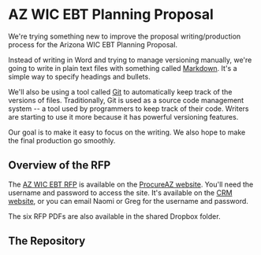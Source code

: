AZ WIC EBT Planning Proposal
============================

We're trying something new to improve the proposal writing/production process for the Arizona WIC EBT Planning Proposal.

Instead of writing in Word and trying to manage versioning manually, we're going to write in plain text files with something called [Markdown][md]. It's a simple way to specify headings and bullets.

We'll also be using a tool called [Git][git] to automatically keep track of the versions of files. Traditionally, Git is used as a source code management system -- a tool used by programmers to keep track of their code. Writers are starting to use it more because it has powerful versioning features.

Our goal is to make it easy to focus on the writing. We also hope to make the final production go smoothly.

Overview of the RFP
-------------------
The [AZ WIC EBT RFP][az-wic-rfp] is available on the [ProcureAZ website][pro-az]. You'll need the username and password to access the site. It's available on the [CRM website][crm], or you can email Naomi or Greg for the username and password.

The six RFP PDFs are also available in the shared Dropbox folder. 

The Repository
--------------


[md]: http://daringfireball.net/projects/markdown/

[git]: http://en.wikipedia.org/wiki/Git_(software)

[az-wic-rfp]: https://procure.az.gov/bso/seller/bidAck.sdo?status=Open&destination=detail&bidId=ADHS12-00001132

[pro-az]: https://procure.az.gov/bso/

[crm]: http://crm.ipubknow.com/crm/default/view_procurement_site/38